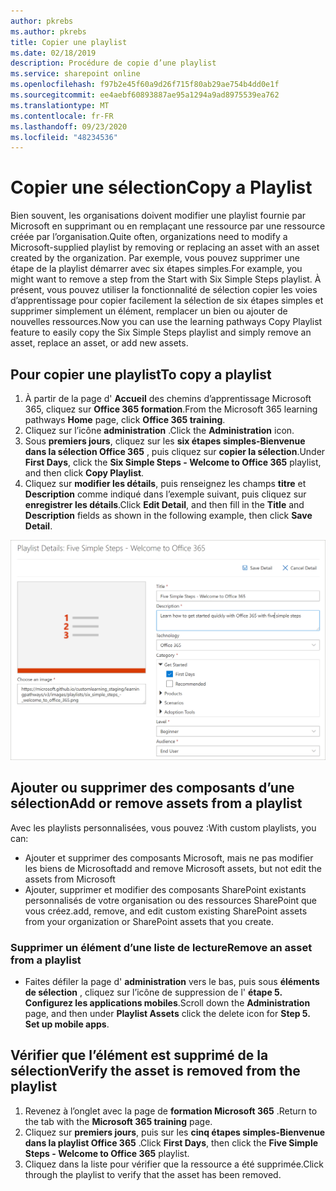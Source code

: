 ```yaml
---
author: pkrebs
ms.author: pkrebs
title: Copier une playlist
ms.date: 02/18/2019
description: Procédure de copie d’une playlist
ms.service: sharepoint online
ms.openlocfilehash: f97b2e45f60a9d26f715f80ab29ae754b4dd0e1f
ms.sourcegitcommit: ee4aebf60893887ae95a1294a9ad8975539ea762
ms.translationtype: MT
ms.contentlocale: fr-FR
ms.lasthandoff: 09/23/2020
ms.locfileid: "48234536"
---
```

# <a name="copy-a-playlist"></a><span data-ttu-id="037ce-103">Copier une sélection</span><span class="sxs-lookup"><span data-stu-id="037ce-103">Copy a Playlist</span></span>
<span data-ttu-id="037ce-104">Bien souvent, les organisations doivent modifier une playlist fournie par Microsoft en supprimant ou en remplaçant une ressource par une ressource créée par l’organisation.</span><span class="sxs-lookup"><span data-stu-id="037ce-104">Quite often, organizations need to modify a Microsoft-supplied playlist by removing or replacing an asset with an asset created by the organization.</span></span> <span data-ttu-id="037ce-105">Par exemple, vous pouvez supprimer une étape de la playlist démarrer avec six étapes simples.</span><span class="sxs-lookup"><span data-stu-id="037ce-105">For example, you might want to remove a step from the Start with Six Simple Steps playlist.</span></span> <span data-ttu-id="037ce-106">À présent, vous pouvez utiliser la fonctionnalité de sélection copier les voies d’apprentissage pour copier facilement la sélection de six étapes simples et supprimer simplement un élément, remplacer un bien ou ajouter de nouvelles ressources.</span><span class="sxs-lookup"><span data-stu-id="037ce-106">Now you can use the learning pathways Copy Playlist feature to easily copy the Six Simple Steps playlist and simply remove an asset, replace an asset, or add new assets.</span></span> 

## <a name="to-copy-a-playlist"></a><span data-ttu-id="037ce-107">Pour copier une playlist</span><span class="sxs-lookup"><span data-stu-id="037ce-107">To copy a playlist</span></span>

1. <span data-ttu-id="037ce-108">À partir de la page d' **Accueil** des chemins d’apprentissage Microsoft 365, cliquez sur **Office 365 formation**.</span><span class="sxs-lookup"><span data-stu-id="037ce-108">From the Microsoft 365 learning pathways **Home** page, click **Office 365 training**.</span></span>
2. <span data-ttu-id="037ce-109">Cliquez sur l’icône **administration** .</span><span class="sxs-lookup"><span data-stu-id="037ce-109">Click the **Administration** icon.</span></span>
3. <span data-ttu-id="037ce-110">Sous **premiers jours**, cliquez sur les **six étapes simples-Bienvenue dans la sélection Office 365** , puis cliquez sur **copier la sélection**.</span><span class="sxs-lookup"><span data-stu-id="037ce-110">Under **First Days**, click the **Six Simple Steps - Welcome to Office 365** playlist, and then click **Copy Playlist**.</span></span> 
4. <span data-ttu-id="037ce-111">Cliquez sur **modifier les détails**, puis renseignez les champs **titre** et **Description** comme indiqué dans l’exemple suivant, puis cliquez sur **enregistrer les détails**.</span><span class="sxs-lookup"><span data-stu-id="037ce-111">Click **Edit Detail**, and then fill in the **Title** and **Description** fields as shown in the following example, then click **Save Detail**.</span></span>  
 
![cg-copyplaylist5steps.png](media/cg-copyplaylist5steps.png)

## <a name="add-or-remove-assets-from-a-playlist"></a><span data-ttu-id="037ce-113">Ajouter ou supprimer des composants d’une sélection</span><span class="sxs-lookup"><span data-stu-id="037ce-113">Add or remove assets from a playlist</span></span>
<span data-ttu-id="037ce-114">Avec les playlists personnalisées, vous pouvez :</span><span class="sxs-lookup"><span data-stu-id="037ce-114">With custom playlists, you can:</span></span>
- <span data-ttu-id="037ce-115">Ajouter et supprimer des composants Microsoft, mais ne pas modifier les biens de Microsoft</span><span class="sxs-lookup"><span data-stu-id="037ce-115">add and remove Microsoft assets, but not edit the assets from Microsoft</span></span>
- <span data-ttu-id="037ce-116">Ajouter, supprimer et modifier des composants SharePoint existants personnalisés de votre organisation ou des ressources SharePoint que vous créez.</span><span class="sxs-lookup"><span data-stu-id="037ce-116">add, remove, and edit custom existing SharePoint assets from your organization or SharePoint assets that you create.</span></span> 

### <a name="remove-an-asset-from-a-playlist"></a><span data-ttu-id="037ce-117">Supprimer un élément d’une liste de lecture</span><span class="sxs-lookup"><span data-stu-id="037ce-117">Remove an asset from a playlist</span></span>
- <span data-ttu-id="037ce-118">Faites défiler la page d' **administration** vers le bas, puis sous **éléments de sélection** , cliquez sur l’icône de suppression de l' **étape 5. Configurez les applications mobiles**.</span><span class="sxs-lookup"><span data-stu-id="037ce-118">Scroll down the **Administration** page, and then under **Playlist Assets** click the delete icon for **Step 5. Set up mobile apps**.</span></span> 

## <a name="verify-the-asset-is-removed-from-the-playlist"></a><span data-ttu-id="037ce-119">Vérifier que l’élément est supprimé de la sélection</span><span class="sxs-lookup"><span data-stu-id="037ce-119">Verify the asset is removed from the playlist</span></span>
1. <span data-ttu-id="037ce-120">Revenez à l’onglet avec la page de **formation Microsoft 365** .</span><span class="sxs-lookup"><span data-stu-id="037ce-120">Return to the tab with the **Microsoft 365 training** page.</span></span>
2. <span data-ttu-id="037ce-121">Cliquez sur **premiers jours**, puis sur les **cinq étapes simples-Bienvenue dans la playlist Office 365** .</span><span class="sxs-lookup"><span data-stu-id="037ce-121">Click **First Days**, then click the **Five Simple Steps - Welcome to Office 365** playlist.</span></span> 
3. <span data-ttu-id="037ce-122">Cliquez dans la liste pour vérifier que la ressource a été supprimée.</span><span class="sxs-lookup"><span data-stu-id="037ce-122">Click through the playlist to verify that the asset has been removed.</span></span>


